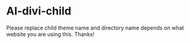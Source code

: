 # AI-divi-child

Please replace child theme name and directory name depends on what website you are using this. Thanks!
